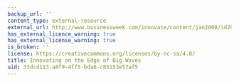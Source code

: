 ```yaml
---
backup_url: ''
content_type: external-resource
external_url: http://www.businessweek.com/innovate/content/jan2008/id20080130_724732.htm
has_external_licence_warning: true
has_external_license_warning: true
is_broken: ''
license: https://creativecommons.org/licenses/by-nc-sa/4.0/
title: Innovating on the Edge of Big Waves
uid: 33dcd113-a8f9-4ff5-bda6-c85153e57af5
---
```

